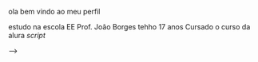 ola bem vindo ao meu perfil 

estudo na escola EE Prof. João Borges
tehho 17 anos
Cursado o curso da alura *script*


-->
